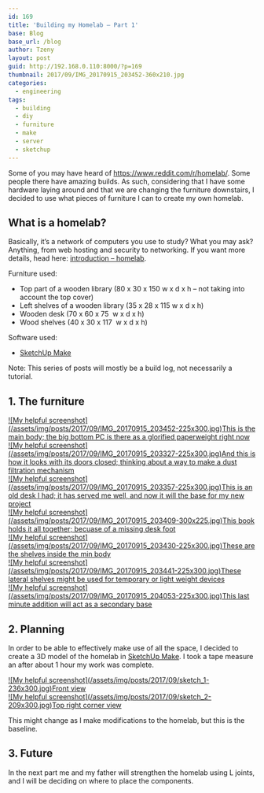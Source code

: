 ```yaml
---
id: 169
title: 'Building my Homelab – Part 1'
base: Blog
base_url: /blog
author: Tzeny
layout: post
guid: http://192.168.0.110:8000/?p=169
thumbnail: 2017/09/IMG_20170915_203452-360x210.jpg
categories:
  - engineering
tags:
  - building
  - diy
  - furniture
  - make
  - server
  - sketchup
---
```

Some of you may have heard of <https://www.reddit.com/r/homelab/>. Some people there have amazing builds. As such, considering that I have some hardware laying around and that we are changing the furniture downstairs, I decided to use what pieces of furniture I can to create my own homelab.

## What is a homelab?

Basically, it’s a network of computers you use to study? What you may ask? Anything, from web hosting and security to networking. If you want more details, head here: [introduction – homelab](https://www.reddit.com/r/homelab/wiki/introduction).

Furniture used:

  * Top part of a wooden library (80 x 30 x 150 <cm> w x d x h – not taking into account the top cover)
  * Left shelves of a wooden library (35 x 28 x 115 <cm> w x d x h)
  * Wooden desk (70 x 60 x 75 <cm> w x d x h)
  * Wood shelves (40 x 30 x 117 <cm> w x d x h)

Software used:

  * [SketchUp Make](https://www.sketchup.com/download)

Note: This series of posts will mostly be a build log, not necessarily a tutorial.

## 1. The furniture

<div class="rl-gallery-container" id="rl-gallery-container-8" data-gallery_id="0"> <div class="rl-gallery rl-basicgrid-gallery " id="rl-gallery-8" data-gallery_no="8"> 

<div class="rl-gallery-item">
  <a href="https://tzeny.com/wp-content/uploads/2017/09/IMG_20170915_203452.jpg" title="This is the main body; the big bottom PC is there as a glorified paperweight right now" data-rl_title="This is the main body; the big bottom PC is there as a glorified paperweight right now" class="rl-gallery-link" data-rl_caption="" data-rel="lightbox-gallery-8">![My helpful screenshot](/assets/img/posts/2017/09/IMG_20170915_203452-225x300.jpg)<span class="rl-gallery-caption"><span class="rl-gallery-item-title">This is the main body; the big bottom PC is there as a glorified paperweight right now</span></span></a>
</div>

<div class="rl-gallery-item">
  <a href="https://tzeny.com/wp-content/uploads/2017/09/IMG_20170915_203327.jpg" title="And this is how it looks with its doors closed; thinking about a way to make a dust filtration mechanism" data-rl_title="And this is how it looks with its doors closed; thinking about a way to make a dust filtration mechanism" class="rl-gallery-link" data-rl_caption="" data-rel="lightbox-gallery-8">![My helpful screenshot](/assets/img/posts/2017/09/IMG_20170915_203327-225x300.jpg)<span class="rl-gallery-caption"><span class="rl-gallery-item-title">And this is how it looks with its doors closed; thinking about a way to make a dust filtration mechanism</span></span></a>
</div>

<div class="rl-gallery-item">
  <a href="https://tzeny.com/wp-content/uploads/2017/09/IMG_20170915_203357.jpg" title="This is an old desk I had; it has served me well, and now it will the base for my new project" data-rl_title="This is an old desk I had; it has served me well, and now it will the base for my new project" class="rl-gallery-link" data-rl_caption="" data-rel="lightbox-gallery-8">![My helpful screenshot](/assets/img/posts/2017/09/IMG_20170915_203357-225x300.jpg)<span class="rl-gallery-caption"><span class="rl-gallery-item-title">This is an old desk I had; it has served me well, and now it will the base for my new project</span></span></a>
</div>

<div class="rl-gallery-item">
  <a href="https://tzeny.com/wp-content/uploads/2017/09/IMG_20170915_203409.jpg" title="This book holds it all together; becuase of a missing desk foot" data-rl_title="This book holds it all together; becuase of a missing desk foot" class="rl-gallery-link" data-rl_caption="" data-rel="lightbox-gallery-8">![My helpful screenshot](/assets/img/posts/2017/09/IMG_20170915_203409-300x225.jpg)<span class="rl-gallery-caption"><span class="rl-gallery-item-title">This book holds it all together; becuase of a missing desk foot</span></span></a>
</div>

<div class="rl-gallery-item">
  <a href="https://tzeny.com/wp-content/uploads/2017/09/IMG_20170915_203430.jpg" title="These are the shelves inside the min body" data-rl_title="These are the shelves inside the min body" class="rl-gallery-link" data-rl_caption="" data-rel="lightbox-gallery-8">![My helpful screenshot](/assets/img/posts/2017/09/IMG_20170915_203430-225x300.jpg)<span class="rl-gallery-caption"><span class="rl-gallery-item-title">These are the shelves inside the min body</span></span></a>
</div>

<div class="rl-gallery-item">
  <a href="https://tzeny.com/wp-content/uploads/2017/09/IMG_20170915_203441.jpg" title="These lateral shelves might be used for temporary or light weight devices" data-rl_title="These lateral shelves might be used for temporary or light weight devices" class="rl-gallery-link" data-rl_caption="" data-rel="lightbox-gallery-8">![My helpful screenshot](/assets/img/posts/2017/09/IMG_20170915_203441-225x300.jpg)<span class="rl-gallery-caption"><span class="rl-gallery-item-title">These lateral shelves might be used for temporary or light weight devices</span></span></a>
</div>

<div class="rl-gallery-item">
  <a href="https://tzeny.com/wp-content/uploads/2017/09/IMG_20170915_204053.jpg" title="This last minute addition will act as a secondary base" data-rl_title="This last minute addition will act as a secondary base" class="rl-gallery-link" data-rl_caption="" data-rel="lightbox-gallery-8">![My helpful screenshot](/assets/img/posts/2017/09/IMG_20170915_204053-225x300.jpg)<span class="rl-gallery-caption"><span class="rl-gallery-item-title">This last minute addition will act as a secondary base</span></span></a>
</div></div> </div>

## 2. Planning

In order to be able to effectively make use of all the space, I decided to create a 3D model of the homelab in [SketchUp Make](https://www.sketchup.com/download). I took a tape measure an after about 1 hour my work was complete.

<div class="rl-gallery-container" id="rl-gallery-container-9" data-gallery_id="0"> <div class="rl-gallery rl-basicgrid-gallery " id="rl-gallery-9" data-gallery_no="9"> 

<div class="rl-gallery-item">
  <a href="https://tzeny.com/wp-content/uploads/2017/09/sketch_1.jpg" title="Front view" data-rl_title="Front view" class="rl-gallery-link" data-rl_caption="" data-rel="lightbox-gallery-9">![My helpful screenshot](/assets/img/posts/2017/09/sketch_1-236x300.jpg)<span class="rl-gallery-caption"><span class="rl-gallery-item-title">Front view</span></span></a>
</div>

<div class="rl-gallery-item">
  <a href="https://tzeny.com/wp-content/uploads/2017/09/sketch_2.jpg" title="Top right corner view" data-rl_title="Top right corner view" class="rl-gallery-link" data-rl_caption="" data-rel="lightbox-gallery-9">![My helpful screenshot](/assets/img/posts/2017/09/sketch_2-209x300.jpg)<span class="rl-gallery-caption"><span class="rl-gallery-item-title">Top right corner view</span></span></a>
</div></div> </div>

This might change as I make modifications to the homelab, but this is the baseline.

## 3. Future

In the next part me and my father will strengthen the homelab using L joints, and I will be deciding on where to place the components.
